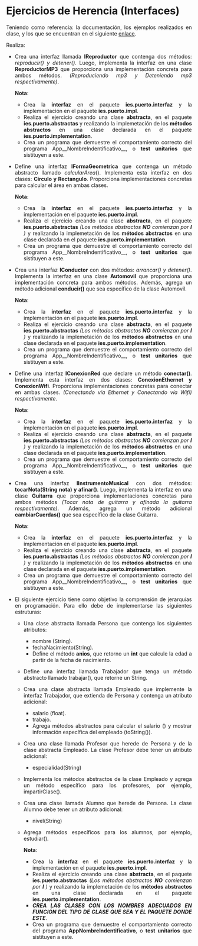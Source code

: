 <div align="justify">

# Ejercicios de Herencia (Interfaces)

Teniendo como referencia: la documentación, los ejemplos realizados en clase, y los que se encuentran en el siguiente [enlace](../../Ejemplos/).

Realiza:

- Crea una interfaz llamada __IReproductor__ que contenga dos métodos: _reproducir() y detener()_. Luego, implementa la interfaz en una clase __ReproductorMP3__ que proporciona una implementación concreta para ambos métodos. _(Reproduciendo mp3 y Deteniendo mp3 respectivamente)_.
    
    __Nota__:
    - Crea la __interfaz__ en el paquete __ies.puerto.interfaz__ y la implementación en el paquete __ies.puerto.impl__.
    - Realiza el ejercicio creando una clase __abstracta__, en el paquete __ies.puerto.abstractas__ y realizando la implemetación de los __métodos abstractos__ en una clase declarada en el paquete __ies.puerto.implementation__.  
    - Crea un programa que demuestre el comportamiento correcto del programa App__NombreIndentificativo__, o __test unitarios__ que sistituyen a este.
- Define una interfaz __IFormaGeometrica__ que contenga un método abstracto llamado _calcularArea_(). Implementa esta interfaz en dos clases: __Circulo y Rectangulo__. Proporciona implementaciones concretas para calcular el área en ambas clases.
    
    __Nota__:
    - Crea la __interfaz__ en el paquete __ies.puerto.interfaz__ y la implementación en el paquete __ies.puerto.impl__.
    - Realiza el ejercicio creando una clase __abstracta__, en el paquete __ies.puerto.abstractas__ _(Los métodos abstractos_ ___NO___ _comienzan por_ ___I___ _)_ y realizando la implemetación de los __métodos abstractos__ en una clase declarada en el paquete __ies.puerto.implementation__.  
    - Crea un programa que demuestre el comportamiento correcto del programa App__NombreIndentificativo__, o __test unitarios__ que sistituyen a este.
- Crea una interfaz __IConductor__ con dos métodos: _arrancar() y detener()_. Implementa la interfaz en una clase __Automovil__ que proporciona una implementación concreta para ambos métodos. Además, agrega un método adicional __conducir()__ que sea específico de la clase Automovil.
    
    __Nota__:
    - Crea la __interfaz__ en el paquete __ies.puerto.interfaz__ y la implementación en el paquete __ies.puerto.impl__.
    - Realiza el ejercicio creando una clase __abstracta__, en el paquete __ies.puerto.abstractas__ _(Los métodos abstractos_ ___NO___ _comienzan por_ ___I___ _)_ y realizando la implemetación de los __métodos abstractos__ en una clase declarada en el paquete __ies.puerto.implementation__.  
    - Crea un programa que demuestre el comportamiento correcto del programa App__NombreIndentificativo__, o __test unitarios__ que sistituyen a este.
- Define una interfaz __IConexionRed__ que declare un método __conectar()__. Implementa esta interfaz en dos clases: __ConexionEthernet y ConexionWifi__. Proporciona implementaciones concretas para conectar en ambas clases. _(Conectando vía Ethernet y Conectando vía Wifi) respectivamente_.
    
    __Nota__:
    - Crea la __interfaz__ en el paquete __ies.puerto.interfaz__ y la implementación en el paquete __ies.puerto.impl__.
    - Realiza el ejercicio creando una clase __abstracta__, en el paquete __ies.puerto.abstractas__ _(Los métodos abstractos_ ___NO___ _comienzan por_ ___I___ _)_ y realizando la implemetación de los __métodos abstractos__ en una clase declarada en el paquete __ies.puerto.implementation__.  
    - Crea un programa que demuestre el comportamiento correcto del programa App__NombreIndentificativo__, o __test unitarios__ que sistituyen a este.
- Crea una interfaz __IInstrumentoMusical__ con dos métodos: __tocarNota(String nota) y afinar()__. Luego, implementa la interfaz en una clase __Guitarra__ que proporciona implementaciones concretas para ambos métodos _(Tocar nota de guitarra y afinada la guitarra respectivamente)_. Además, agrega un método adicional __cambiarCuerdas()__ que sea específico de la clase Guitarra.
    
    __Nota__:
    - Crea la __interfaz__ en el paquete __ies.puerto.interfaz__ y la implementación en el paquete __ies.puerto.impl__.
    - Realiza el ejercicio creando una clase __abstracta__, en el paquete __ies.puerto.abstractas__ _(Los métodos abstractos_ ___NO___ _comienzan por_ ___I___ _)_ y realizando la implemetación de los __métodos abstractos__ en una clase declarada en el paquete __ies.puerto.implementation__.  
    - Crea un programa que demuestre el comportamiento correcto del programa App__NombreIndentificativo__, o __test unitarios__ que sistituyen a este.
- El siguiente ejercicio tiene como objetivo la comprensión de jerarquías en programación. Para ello debe de implementarse las siguientes estruturas:
  - Una clase abstracta llamada Persona que contenga los siguientes atributos:
    - nombre (String).
    - fechaNacimiento(String).
    - Define el método __anios__, que retorno un __int__ que calcule la edad a partir de la fecha de nacimiento.
  - Define una interfaz llamada Trabajador que tenga un método abstracto llamado trabajar(), que retorne un String.
  - Crea una clase abstracta llamada Empleado que implemente la interfaz Trabajador, que extienda de Persona y contenga un atributo adicional:
    - salario (float).
    - trabajo.
    - Agrega métodos abstractos para calcular el salario () y mostrar información específica del empleado (toString()).    
  - Crea una clase llamada Profesor que herede de Persona y de la clase abstracta Empleado. La clase Profesor debe tener un atributo adicional:
    - especialidad(String) 
   - Implementa los métodos abstractos de la clase Empleado y agrega un método específico para los profesores, por ejemplo, impartirClase().
  - Crea una clase llamada Alumno que herede de Persona. La clase Alumno debe tener un atributo adicional:
    - nivel(String)
  - Agrega métodos específicos para los alumnos, por ejemplo, estudiar().
    
    __Nota__:
    - Crea la __interfaz__ en el paquete __ies.puerto.interfaz__ y la implementación en el paquete __ies.puerto.impl__.
    - Realiza el ejercicio creando una clase __abstracta__, en el paquete __ies.puerto.abstractas__ _(Los métodos abstractos_ ___NO___ _comienzan por_ ___I___ _)_ y realizando la implemetación de los __métodos abstractos__ en una clase declarada en el paquete __ies.puerto.implementation__.
    - ___CREA LAS CLASES CON LOS NOMBRES ADECUADOS EN FUNCIÓN DEL TIPO DE CLASE QUE SEA Y EL PAQUETE DONDE ESTE___.  
    - Crea un programa que demuestre el comportamiento correcto del programa __AppNombreIndentificativo__, o __test unitarios__ que sistituyen a este.

</div>